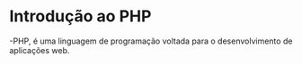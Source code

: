   # Introdução ao PHP 
  -PHP, é uma linguagem de programação voltada para o desenvolvimento de aplicações web.

  